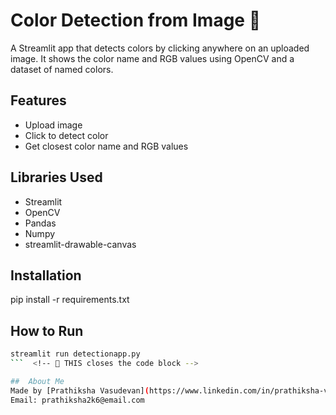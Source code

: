 # Color Detection from Image 🎨

A Streamlit app that detects colors by clicking anywhere on an uploaded image. It shows the color name and RGB values using OpenCV and a dataset of named colors.

## Features
- Upload image
- Click to detect color
- Get closest color name and RGB values

## Libraries Used
- Streamlit
- OpenCV
- Pandas
- Numpy
- streamlit-drawable-canvas

## Installation
pip install -r requirements.txt

## How to Run
```bash
streamlit run detectionapp.py
```  <!-- 🔴 THIS closes the code block -->

##  About Me
Made by [Prathiksha Vasudevan](https://www.linkedin.com/in/prathiksha-vasudevan-035917349)  
Email: prathiksha2k6@email.com
